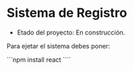 <h1> Sistema de Registro </h1>

- Etado del proyecto: En construcción.

Para ejetar el sistema debes poner:

 ```npm install react ````
